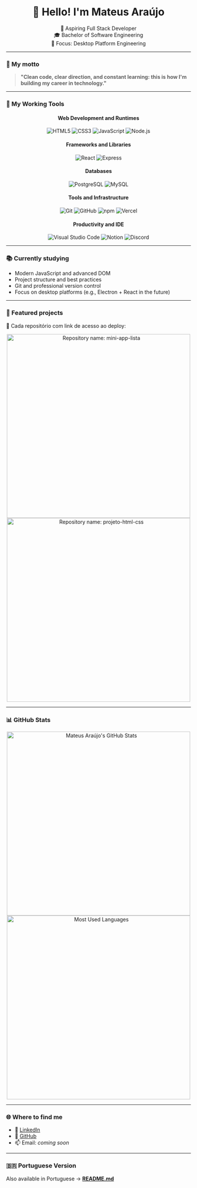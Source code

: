 <!-- markdownlint-disable MD033 -->

<h1 align="center">👋 Hello! I'm Mateus Araújo</h1>
<p align="center">🚀 Aspiring Full Stack Developer<br/>🎓 Bachelor of Software Engineering<br/>🧠 Focus: Desktop Platform Engineering</p>

---

### 🧭 My motto

> **"Clean code, clear direction, and constant learning: this is how I'm building my career in technology."**

---

### 🧰 My Working Tools

<div align="center">
  <h4>Web Development and Runtimes</h4>
  <img src="https://img.shields.io/badge/HTML5-E34F26?style=flat&logo=html5&logoColor=white" alt="HTML5"/>
  <img src="https://img.shields.io/badge/CSS3-1572B6?style=flat&logo=css3&logoColor=white" alt="CSS3"/>
  <img src="https://img.shields.io/badge/JavaScript-F7DF1E?style=flat&logo=javascript&logoColor=black" alt="JavaScript"/>
  <img src="https://img.shields.io/badge/Node.js-339933?style=flat&logo=node.js&logoColor=white" alt="Node.js"/>
</div>

<div align="center">
  <h4>Frameworks and Libraries</h4>
  <img src="https://img.shields.io/badge/React-61DAFB?style=flat&logo=react&logoColor=black" alt="React"/>
  <img src="https://img.shields.io/badge/Express-000000?style=flat&logo=express&logoColor=white" alt="Express"/>
</div>

<div align="center">
  <h4>Databases</h4>
  <img src="https://img.shields.io/badge/PostgreSQL-4169E1?style=flat&logo=postgresql&logoColor=white" alt="PostgreSQL"/>
  <img src="https://img.shields.io/badge/MySQL-4479A1?style=flat&logo=mysql&logoColor=white" alt="MySQL"/>
</div>

<div align="center">
  <h4>Tools and Infrastructure</h4>
  <img src="https://img.shields.io/badge/Git-F05032?style=flat&logo=git&logoColor=white" alt="Git"/>
  <img src="https://img.shields.io/badge/GitHub-181717?style=flat&logo=github&logoColor=white" alt="GitHub"/>
  <img src="https://img.shields.io/badge/npm-CB3837?style=flat&logo=npm&logoColor=white" alt="npm"/>
  <img src="https://img.shields.io/badge/Vercel-000000?style=flat&logo=vercel&logoColor=white" alt="Vercel"/>
</div>

<div align="center">
  <h4>Productivity and IDE</h4>
  <img src="https://img.shields.io/badge/VS%20Code-007ACC?style=flat&logo=visual-studio-code&logoColor=white" alt="Visual Studio Code"/>
  <img src="https://img.shields.io/badge/Notion-000000?style=flat&logo=notion&logoColor=white" alt="Notion"/>
  <img src="https://img.shields.io/badge/Discord-5865F2?style=flat&logo=discord&logoColor=white" alt="Discord"/>
</div>

---

### 📚 Currently studying

- Modern JavaScript and advanced DOM
- Project structure and best practices
- Git and professional version control
- Focus on desktop platforms (e.g., Electron + React in the future)

---

### 🧪 Featured projects

🔗 Cada repositório com link de acesso ao deploy:

<div align="center">
  <a href="https://github.com/mateusaraujos/mini-app-lista">
    <img width="500em" src="https://github-readme-stats.vercel.app/api/pin?username=mateusaraujos&repo=mini-app-lista&theme=transparent" alt="Repository name: mini-app-lista">
  </a>
  <br/>
  <a href="https://github.com/mateusaraujos/projeto-html-css">
    <img width="500em" src="https://github-readme-stats.vercel.app/api/pin?username=mateusaraujos&repo=projeto-html-css&theme=transparent" alt="Repository name: projeto-html-css">
  </a>
</div>

---

### 📊 GitHub Stats

<div align="center">
  <img width="500em" src="https://github-readme-stats.vercel.app/api?username=mateusaraujos&show_icons=true&theme=transparent&hide_border=false&count_private=true&include_all_commits=true&locale=en" alt="Mateus Araújo's GitHub Stats"/>
  <br/>
  <img width="500em" src="https://github-readme-stats.vercel.app/api/top-langs/?username=mateusaraujos&layout=donut&hide_border=false&langs_count=8&theme=transparent&locale=en" alt="Most Used Languages"/>
</div>

---

### 🌐 Where to find me

- 💼 [LinkedIn](https://www.linkedin.com/in/mateusaraujos/)
- 🧠 [GitHub](https://github.com/mateusaraujos)
- 📫 Email: _coming soon_

---

### 🇧🇷 Portuguese Version

Also available in Portuguese → [**README.md**](./README.md)
